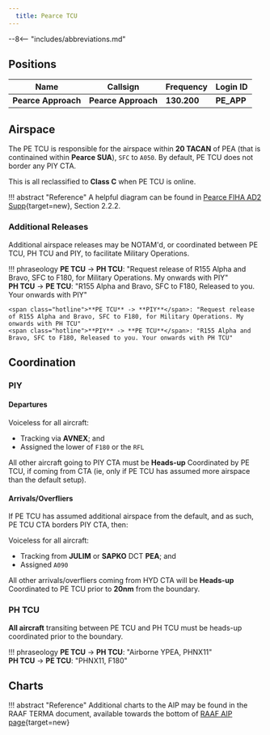 ```yaml
---
  title: Pearce TCU
---
```


--8<-- "includes/abbreviations.md"

## Positions

| Name               | Callsign       | Frequency        | Login ID              |
| ------------------ | --------------| -------------- | ---------------- |
| **Pearce Approach**    | **Pearce Approach**  | **130.200** | **PE_APP**       |

## Airspace
The PE TCU is responsible for the airspace within **20 TACAN** of PEA (that is continained within **Pearce SUA**), `SFC` to `A050`. By default, PE TCU does not border any PIY CTA.

This is all reclassified to **Class C** when PE TCU is online.

!!! abstract "Reference"
    A helpful diagram can be found in [Pearce FIHA AD2 Supp](https://ais-af.airforce.gov.au/australian-aip){target=new}, Section 2.2.2.

### Additional Releases
Additional airspace releases may be NOTAM'd, or coordinated between PE TCU, PH TCU and PIY, to facilitate Military Operations.

!!! phraseology
    <span class="hotline">**PE TCU** -> **PH TCU**</span>: "Request release of R155 Alpha and Bravo, SFC to F180, for Military Operations. My onwards with PIY"   
    <span class="hotline">**PH TCU** -> **PE TCU**</span>: "R155 Alpha and Bravo, SFC to F180, Released to you. Your onwards with PIY"  

    <span class="hotline">**PE TCU** -> **PIY**</span>: "Request release of R155 Alpha and Bravo, SFC to F180, for Military Operations. My onwards with PH TCU"   
    <span class="hotline">**PIY** -> **PE TCU**</span>: "R155 Alpha and Bravo, SFC to F180, Released to you. Your onwards with PH TCU"  

## Coordination
### PIY
#### Departures
Voiceless for all aircraft:
 
- Tracking via **AVNEX**; and  
- Assigned the lower of `F180` or the `RFL`

All other aircraft going to PIY CTA must be **Heads-up** Coordinated by PE TCU, if coming from CTA (ie, only if PE TCU has assumed more airspace than the default setup).

#### Arrivals/Overfliers
If PE TCU has assumed additional airspace from the default, and as such, PE TCU CTA borders PIY CTA, then:

Voiceless for all aircraft:

- Tracking from **JULIM** or **SAPKO** DCT **PEA**; and 
- Assigned `A090`

All other arrivals/overfliers coming from HYD CTA will be **Heads-up** Coordinated to PE TCU prior to **20nm** from the boundary.

### PH TCU
**All aircraft** transiting between PE TCU and PH TCU must be heads-up coordinated prior to the boundary.

!!! phraseology
    <span class="hotline">**PE TCU** -> **PH TCU**</span>: "Airborne YPEA, PHNX11"   
    <span class="hotline">**PH TCU** -> **PE TCU**</span>: "PHNX11, F180"  

## Charts
!!! abstract "Reference"
    Additional charts to the AIP may be found in the RAAF TERMA document, available towards the bottom of [RAAF AIP page](https://ais-af.airforce.gov.au/australian-aip){target=new}